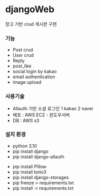 # djangoWeb 

장고 기반 crud 게시판 구현
### 기능
* Post crud
* User crud
* Reply 
* post_like
* social login by kakao
* email authentication
* image upload

### 사용기술

* Allauth 기반 소셜 로그인 1 kakao 2 naver
* 배포 : AWS EC2 - 윈도우서버
* DB : AWS s3

### 설치 환경
* python 3.10
* pip install django
* pip install django-allauth
- pip install Pillow
- pip install boto3
- pip install django-storages
- pip freeze > requirements.txt
- pip install -r requirements.txt
